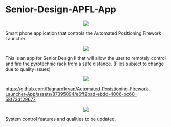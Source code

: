 # Senior-Design-APFL-App
<p align="center">
  <img src="https://github.com/Ragnarokryan/Automated-Posistioning-Firework-Launcher-App/assets/87395094/ec3bd6fa-0d9b-4be3-9c35-4aed7ad22d1b" />
</p>

Smart phone application that controls the Automated Positioning Firework Launcher.

<p align="center">
  <img src= "https://github.com/Ragnarokryan/Automated-Posistioning-Firework-Launcher-App/assets/87395094/fcfbd1fd-d679-42a3-99aa-90d1fc5af46f" />
</p>

This is an app for Senior Design II that will allow the user to remotely control and fire 
the pyrotechnic rack from a safe distance. (Files subject to change due to quality issues)

<p align="center">
  <img src="https://github.com/Ragnarokryan/Automated-Posistioning-Firework-Launcher-App/assets/87395094/d8f51a47-c31a-4324-ad20-758448fe2169" />
</p>



https://github.com/Ragnarokryan/Automated-Posistioning-Firework-Launcher-App/assets/87395094/e6ff2bad-ebdd-4006-bc60-58f73d129677



<p align="center">
  <img src="https://github.com/Ragnarokryan/Automated-Posistioning-Firework-Launcher-App/assets/87395094/a01c04ee-a57c-4a00-a7e3-34d6ce7926f0" />
</p>

System control features and qualities to be updated.
